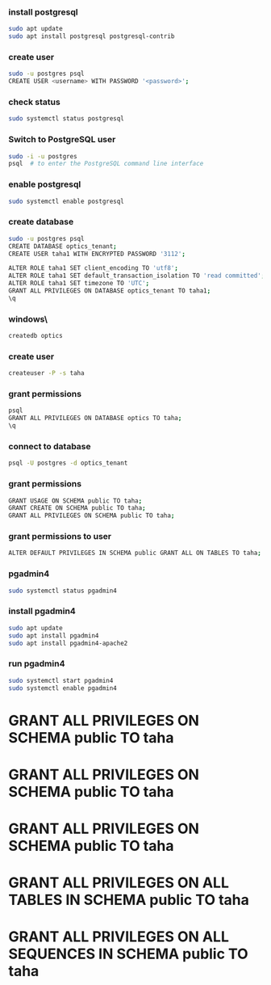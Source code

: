 ### install postgresql
```bash
sudo apt update
sudo apt install postgresql postgresql-contrib
```


### create user
```bash
sudo -u postgres psql
CREATE USER <username> WITH PASSWORD '<password>';
```

### check status
```bash
sudo systemctl status postgresql
```

### Switch to PostgreSQL user
```bash
sudo -i -u postgres
psql  # to enter the PostgreSQL command line interface
```

### enable postgresql
```bash
sudo systemctl enable postgresql
```

### create database
```bash
sudo -u postgres psql
CREATE DATABASE optics_tenant;
CREATE USER taha1 WITH ENCRYPTED PASSWORD '3112';

ALTER ROLE taha1 SET client_encoding TO 'utf8';
ALTER ROLE taha1 SET default_transaction_isolation TO 'read committed';
ALTER ROLE taha1 SET timezone TO 'UTC';
GRANT ALL PRIVILEGES ON DATABASE optics_tenant TO taha1;
\q
```

### windows\
```bash
createdb optics
```

### create user
```bash
createuser -P -s taha
```

### grant permissions
```bash
psql
GRANT ALL PRIVILEGES ON DATABASE optics TO taha;
\q
```
### connect to database
```bash
psql -U postgres -d optics_tenant
```
### grant permissions
```bash
GRANT USAGE ON SCHEMA public TO taha;
GRANT CREATE ON SCHEMA public TO taha;
GRANT ALL PRIVILEGES ON SCHEMA public TO taha;
```
### grant permissions to user       
```bash
ALTER DEFAULT PRIVILEGES IN SCHEMA public GRANT ALL ON TABLES TO taha;
```

### pgadmin4
```bash
sudo systemctl status pgadmin4
```

### install pgadmin4
```bash
sudo apt update
sudo apt install pgadmin4
sudo apt install pgadmin4-apache2
```

### run pgadmin4
```bash
sudo systemctl start pgadmin4
sudo systemctl enable pgadmin4
```
# GRANT ALL PRIVILEGES ON SCHEMA public TO taha
# GRANT ALL PRIVILEGES ON SCHEMA public TO taha
# GRANT ALL PRIVILEGES ON SCHEMA public TO taha
# GRANT ALL PRIVILEGES ON ALL TABLES IN SCHEMA public TO taha
# GRANT ALL PRIVILEGES ON ALL SEQUENCES IN SCHEMA public TO taha
